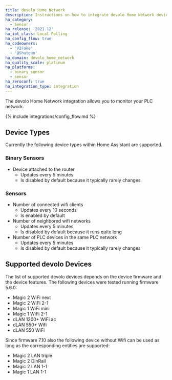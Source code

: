 ```yaml
---
title: devolo Home Network
description: Instructions on how to integrate devolo Home Network devices with Home Assistant.
ha_category:
  - Sensor
ha_release: '2021.12'
ha_iot_class: Local Polling
ha_config_flow: true
ha_codeowners:
  - '@2Fake'
  - '@Shutgun'
ha_domain: devolo_home_network
ha_quality_scale: platinum
ha_platforms:
  - binary_sensor
  - sensor
ha_zeroconf: true
ha_integration_type: integration
---
```


The devolo Home Network integration allows you to monitor your PLC network.

{% include integrations/config_flow.md %}

## Device Types

Currently the following device types within Home Assistant are supported.

### Binary Sensors

* Device attached to the router
  * Updates every 5 minutes
  * Is disabled by default because it typically rarely changes

### Sensors

* Number of connected wifi clients
  * Updates every 10 seconds
  * Is enabled by default
* Number of neighbored wifi networks
  * Updates every 5 minutes
  * Is disabled by default because it runs quite long
* Number of PLC devices in the same PLC network
  * Updates every 5 minutes
  * Is disabled by default because it typically rarely changes

## Supported devolo Devices

The list of supported devolo devices depends on the device firmware and the device features. The following devices were tested running firmware 5.6.0:

* Magic 2 WiFi next
* Magic 2 WiFi 2-1
* Magic 1 WiFi mini
* Magic 1 WiFi 2-1
* dLAN 1200+ WiFi ac
* dLAN 550+ Wifi
* dLAN 550 WiFi

Since firmware 7.10 also the following device without Wifi can be used as long as the corresponding entities are supported:

* Magic 2 LAN triple
* Magic 2 DinRail
* Magic 2 LAN 1-1
* Magic 1 LAN 1-1
